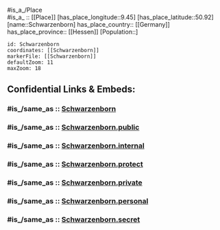﻿---
confidential: public
isDeleted: false
location:
- 50.92
- 9.45
mapmarker: city
mapzoom:
- 7
- 12
SpocWebEntityId: 34100
tags:
- geo/City
type: City
---

#is_a_/Place  
#is_a_ :: [[Place]] 
[has_place_longitude::9.45] 
[has_place_latitude::50.92] 
[name::Schwarzenborn] 
has_place_country:: [[Germany]]  
has_place_province:: [[Hessen]] 
[Population::] 



```leaflet
id: Schwarzenborn
coordinates: [[Schwarzenborn]] 
markerFile: [[Schwarzenborn]] 
defaultZoom: 11 
maxZoom: 18
```


## Confidential Links & Embeds: 

### #is_/same_as :: [Schwarzenborn](/_Standards/Earth/Continent/Europe/Europe~Central/Germany/Germany~West/Hessen/counties~Hessen/Schwalm-Eder-Kreis/cities~Schwalm-Eder/Schwarzenborn.md) 

### #is_/same_as :: [Schwarzenborn.public](/_public/Earth/Continent/Europe/Europe~Central/Germany/Germany~West/Hessen/counties~Hessen/Schwalm-Eder-Kreis/cities~Schwalm-Eder/Schwarzenborn.public.md) 

### #is_/same_as :: [Schwarzenborn.internal](/_internal/Earth/Continent/Europe/Europe~Central/Germany/Germany~West/Hessen/counties~Hessen/Schwalm-Eder-Kreis/cities~Schwalm-Eder/Schwarzenborn.internal.md) 

### #is_/same_as :: [Schwarzenborn.protect](/_protect/Earth/Continent/Europe/Europe~Central/Germany/Germany~West/Hessen/counties~Hessen/Schwalm-Eder-Kreis/cities~Schwalm-Eder/Schwarzenborn.protect.md) 

### #is_/same_as :: [Schwarzenborn.private](/_private/Earth/Continent/Europe/Europe~Central/Germany/Germany~West/Hessen/counties~Hessen/Schwalm-Eder-Kreis/cities~Schwalm-Eder/Schwarzenborn.private.md) 

### #is_/same_as :: [Schwarzenborn.personal](/_personal/Earth/Continent/Europe/Europe~Central/Germany/Germany~West/Hessen/counties~Hessen/Schwalm-Eder-Kreis/cities~Schwalm-Eder/Schwarzenborn.personal.md) 

### #is_/same_as :: [Schwarzenborn.secret](/_secret/Earth/Continent/Europe/Europe~Central/Germany/Germany~West/Hessen/counties~Hessen/Schwalm-Eder-Kreis/cities~Schwalm-Eder/Schwarzenborn.secret.md)

